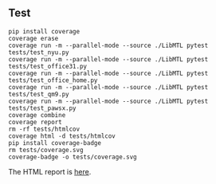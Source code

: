 ## Test

```shell
pip install coverage
coverage erase
coverage run -m --parallel-mode --source ./LibMTL pytest tests/test_nyu.py
coverage run -m --parallel-mode --source ./LibMTL pytest tests/test_office31.py
coverage run -m --parallel-mode --source ./LibMTL pytest tests/test_office_home.py
coverage run -m --parallel-mode --source ./LibMTL pytest tests/test_qm9.py
coverage run -m --parallel-mode --source ./LibMTL pytest tests/test_pawsx.py
coverage combine
coverage report
rm -rf tests/htmlcov
coverage html -d tests/htmlcov
pip install coverage-badge
rm tests/coverage.svg
coverage-badge -o tests/coverage.svg
```

The HTML report is [here](https://htmlpreview.github.io/?https://github.com/median-research-group/LibMTL/blob/main/tests/htmlcov/index.html).



